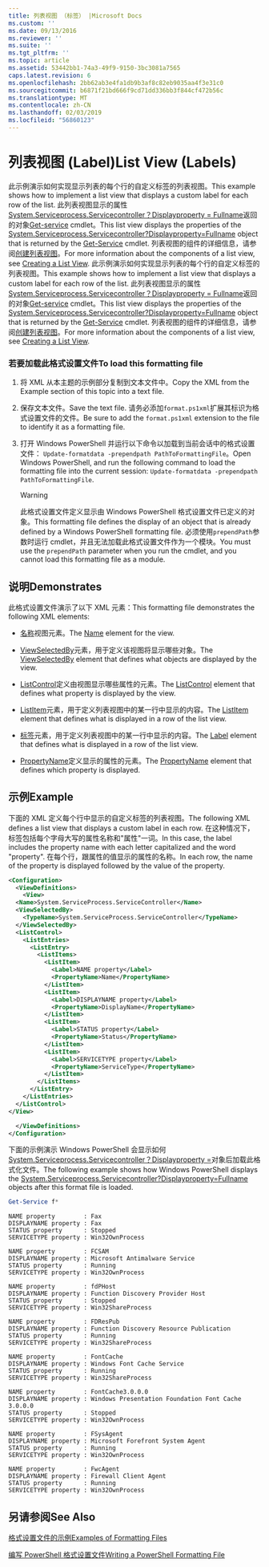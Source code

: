 ```yaml
---
title: 列表视图 （标签） |Microsoft Docs
ms.custom: ''
ms.date: 09/13/2016
ms.reviewer: ''
ms.suite: ''
ms.tgt_pltfrm: ''
ms.topic: article
ms.assetid: 53442bb1-74a3-49f9-9150-3bc3081a7565
caps.latest.revision: 6
ms.openlocfilehash: 2bb62ab3e4fa1db9b3af8c82eb9035aa4f3e31c0
ms.sourcegitcommit: b6871f21bd666f9cd71dd336bb3f844cf472b56c
ms.translationtype: MT
ms.contentlocale: zh-CN
ms.lasthandoff: 02/03/2019
ms.locfileid: "56860123"
---
```

# <a name="list-view-labels"></a><span data-ttu-id="a2597-102">列表视图 (Label)</span><span class="sxs-lookup"><span data-stu-id="a2597-102">List View (Labels)</span></span>

<span data-ttu-id="a2597-103">此示例演示如何实现显示列表的每个行的自定义标签的列表视图。</span><span class="sxs-lookup"><span data-stu-id="a2597-103">This example shows how to implement a list view that displays a custom label for each row of the list.</span></span> <span data-ttu-id="a2597-104">此列表视图显示的属性[System.Serviceprocess.Servicecontroller？Displayproperty = Fullname](/dotnet/api/System.ServiceProcess.ServiceController)返回的对象[Get-service](/powershell/module/microsoft.powershell.management/get-service) cmdlet。</span><span class="sxs-lookup"><span data-stu-id="a2597-104">This list view displays the properties of the [System.Serviceprocess.Servicecontroller?Displayproperty=Fullname](/dotnet/api/System.ServiceProcess.ServiceController) object that is returned by the [Get-Service](/powershell/module/microsoft.powershell.management/get-service) cmdlet.</span></span> <span data-ttu-id="a2597-105">列表视图的组件的详细信息，请参阅[创建列表视图](./creating-a-list-view.md)。</span><span class="sxs-lookup"><span data-stu-id="a2597-105">For more information about the components of a list view, see [Creating a List View](./creating-a-list-view.md).</span></span>
<span data-ttu-id="a2597-106">此示例演示如何实现显示列表的每个行的自定义标签的列表视图。</span><span class="sxs-lookup"><span data-stu-id="a2597-106">This example shows how to implement a list view that displays a custom label for each row of the list.</span></span> <span data-ttu-id="a2597-107">此列表视图显示的属性[System.Serviceprocess.Servicecontroller？Displayproperty = Fullname](/dotnet/api/System.ServiceProcess.ServiceController)返回的对象[Get-service](/powershell/module/Microsoft.PowerShell.Management/Get-Service) cmdlet。</span><span class="sxs-lookup"><span data-stu-id="a2597-107">This list view displays the properties of the [System.Serviceprocess.Servicecontroller?Displayproperty=Fullname](/dotnet/api/System.ServiceProcess.ServiceController) object that is returned by the [Get-Service](/powershell/module/Microsoft.PowerShell.Management/Get-Service) cmdlet.</span></span> <span data-ttu-id="a2597-108">列表视图的组件的详细信息，请参阅[创建列表视图](./creating-a-list-view.md)。</span><span class="sxs-lookup"><span data-stu-id="a2597-108">For more information about the components of a list view, see [Creating a List View](./creating-a-list-view.md).</span></span>

### <a name="to-load-this-formatting-file"></a><span data-ttu-id="a2597-109">若要加载此格式设置文件</span><span class="sxs-lookup"><span data-stu-id="a2597-109">To load this formatting file</span></span>

1. <span data-ttu-id="a2597-110">将 XML 从本主题的示例部分复制到文本文件中。</span><span class="sxs-lookup"><span data-stu-id="a2597-110">Copy the XML from the Example section of this topic into a text file.</span></span>

2. <span data-ttu-id="a2597-111">保存文本文件。</span><span class="sxs-lookup"><span data-stu-id="a2597-111">Save the text file.</span></span> <span data-ttu-id="a2597-112">请务必添加`format.ps1xml`扩展其标识为格式设置文件的文件。</span><span class="sxs-lookup"><span data-stu-id="a2597-112">Be sure to add the `format.ps1xml` extension to the file to identify it as a formatting file.</span></span>

3. <span data-ttu-id="a2597-113">打开 Windows PowerShell 并运行以下命令以加载到当前会话中的格式设置文件： `Update-formatdata -prependpath PathToFormattingFile`。</span><span class="sxs-lookup"><span data-stu-id="a2597-113">Open Windows PowerShell, and run the following command to load the formatting file into the current session: `Update-formatdata -prependpath PathToFormattingFile`.</span></span>

   > [!WARNING]
   > <span data-ttu-id="a2597-114">此格式设置文件定义显示由 Windows PowerShell 格式设置文件已定义的对象。</span><span class="sxs-lookup"><span data-stu-id="a2597-114">This formatting file defines the display of an object that is already defined by a Windows PowerShell formatting file.</span></span> <span data-ttu-id="a2597-115">必须使用`prependPath`参数时运行 cmdlet，并且无法加载此格式设置文件作为一个模块。</span><span class="sxs-lookup"><span data-stu-id="a2597-115">You must use the `prependPath` parameter when you run the cmdlet, and you cannot load this formatting file as a module.</span></span>

## <a name="demonstrates"></a><span data-ttu-id="a2597-116">说明</span><span class="sxs-lookup"><span data-stu-id="a2597-116">Demonstrates</span></span>

<span data-ttu-id="a2597-117">此格式设置文件演示了以下 XML 元素：</span><span class="sxs-lookup"><span data-stu-id="a2597-117">This formatting file demonstrates the following XML elements:</span></span>

- <span data-ttu-id="a2597-118">[名称](./name-element-for-view-format.md)视图元素。</span><span class="sxs-lookup"><span data-stu-id="a2597-118">The [Name](./name-element-for-view-format.md) element for the view.</span></span>

- <span data-ttu-id="a2597-119">[ViewSelectedBy](./viewselectedby-element-format.md)元素，用于定义该视图将显示哪些对象。</span><span class="sxs-lookup"><span data-stu-id="a2597-119">The [ViewSelectedBy](./viewselectedby-element-format.md) element that defines what objects are displayed by the view.</span></span>

- <span data-ttu-id="a2597-120">[ListControl](./listcontrol-element-format.md)定义由视图显示哪些属性的元素。</span><span class="sxs-lookup"><span data-stu-id="a2597-120">The [ListControl](./listcontrol-element-format.md) element that defines what property is displayed by the view.</span></span>

- <span data-ttu-id="a2597-121">[ListItem](./listitem-element-for-listitems-for-listcontrol-format.md)元素，用于定义列表视图中的某一行中显示的内容。</span><span class="sxs-lookup"><span data-stu-id="a2597-121">The [ListItem](./listitem-element-for-listitems-for-listcontrol-format.md) element that defines what is displayed in a row of the list view.</span></span>

- <span data-ttu-id="a2597-122">[标签](./label-element-for-listitem-for-listcontrol-format.md)元素，用于定义列表视图中的某一行中显示的内容。</span><span class="sxs-lookup"><span data-stu-id="a2597-122">The [Label](./label-element-for-listitem-for-listcontrol-format.md) element that defines what is displayed in a row of the list view.</span></span>

- <span data-ttu-id="a2597-123">[PropertyName](./propertyname-element-for-listitem-for-listcontrol-format.md)定义显示的属性的元素。</span><span class="sxs-lookup"><span data-stu-id="a2597-123">The [PropertyName](./propertyname-element-for-listitem-for-listcontrol-format.md) element that defines which property is displayed.</span></span>

## <a name="example"></a><span data-ttu-id="a2597-124">示例</span><span class="sxs-lookup"><span data-stu-id="a2597-124">Example</span></span>

<span data-ttu-id="a2597-125">下面的 XML 定义每个行中显示的自定义标签的列表视图。</span><span class="sxs-lookup"><span data-stu-id="a2597-125">The following XML defines a list view that displays a custom label in each row.</span></span> <span data-ttu-id="a2597-126">在这种情况下，标签包括每个字母大写的属性名称和"属性"一词。</span><span class="sxs-lookup"><span data-stu-id="a2597-126">In this case, the label includes the property name with each letter capitalized and the word "property".</span></span> <span data-ttu-id="a2597-127">在每个行，跟属性的值显示的属性的名称。</span><span class="sxs-lookup"><span data-stu-id="a2597-127">In each row, the name of the property is displayed followed by the value of the property.</span></span>

```xml
<Configuration>
  <ViewDefinitions>
    <View>
  <Name>System.ServiceProcess.ServiceController</Name>
  <ViewSelectedBy>
    <TypeName>System.ServiceProcess.ServiceController</TypeName>
  </ViewSelectedBy>
  <ListControl>
    <ListEntries>
      <ListEntry>
        <ListItems>
          <ListItem>
            <Label>NAME property</Label>
            <PropertyName>Name</PropertyName>
          </ListItem>
          <ListItem>
            <Label>DISPLAYNAME property</Label>
            <PropertyName>DisplayName</PropertyName>
          </ListItem>
          <ListItem>
            <Label>STATUS property</Label>
            <PropertyName>Status</PropertyName>
          </ListItem>
          <ListItem>
            <Label>SERVICETYPE property</Label>
            <PropertyName>ServiceType</PropertyName>
          </ListItem>
        </ListItems>
      </ListEntry>
    </ListEntries>
  </ListControl>
</View>

  </ViewDefinitions>
</Configuration>
```

<span data-ttu-id="a2597-128">下面的示例演示 Windows PowerShell 会显示如何[System.Serviceprocess.Servicecontroller？Displayproperty =](/dotnet/api/System.ServiceProcess.ServiceController)对象后加载此格式化文件。</span><span class="sxs-lookup"><span data-stu-id="a2597-128">The following example shows how Windows PowerShell displays the [System.Serviceprocess.Servicecontroller?Displayproperty=Fullname](/dotnet/api/System.ServiceProcess.ServiceController) objects after this format file is loaded.</span></span>

```powershell
Get-Service f*
```

```output
NAME property        : Fax
DISPLAYNAME property : Fax
STATUS property      : Stopped
SERVICETYPE property : Win32OwnProcess

NAME property        : FCSAM
DISPLAYNAME property : Microsoft Antimalware Service
STATUS property      : Running
SERVICETYPE property : Win32OwnProcess

NAME property        : fdPHost
DISPLAYNAME property : Function Discovery Provider Host
STATUS property      : Stopped
SERVICETYPE property : Win32ShareProcess

NAME property        : FDResPub
DISPLAYNAME property : Function Discovery Resource Publication
STATUS property      : Running
SERVICETYPE property : Win32ShareProcess

NAME property        : FontCache
DISPLAYNAME property : Windows Font Cache Service
STATUS property      : Running
SERVICETYPE property : Win32ShareProcess

NAME property        : FontCache3.0.0.0
DISPLAYNAME property : Windows Presentation Foundation Font Cache 3.0.0.0
STATUS property      : Stopped
SERVICETYPE property : Win32OwnProcess

NAME property        : FSysAgent
DISPLAYNAME property : Microsoft Forefront System Agent
STATUS property      : Running
SERVICETYPE property : Win32OwnProcess

NAME property        : FwcAgent
DISPLAYNAME property : Firewall Client Agent
STATUS property      : Running
SERVICETYPE property : Win32OwnProcess
```

## <a name="see-also"></a><span data-ttu-id="a2597-129">另请参阅</span><span class="sxs-lookup"><span data-stu-id="a2597-129">See Also</span></span>

[<span data-ttu-id="a2597-130">格式设置文件的示例</span><span class="sxs-lookup"><span data-stu-id="a2597-130">Examples of Formatting Files</span></span>](./examples-of-formatting-files.md)

[<span data-ttu-id="a2597-131">编写 PowerShell 格式设置文件</span><span class="sxs-lookup"><span data-stu-id="a2597-131">Writing a PowerShell Formatting File</span></span>](./writing-a-powershell-formatting-file.md)
